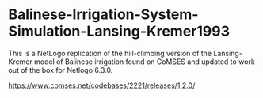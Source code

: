 # Balinese-Irrigation-System-Simulation-Lansing-Kremer1993

This is a NetLogo replication of the hill-climbing version of the Lansing-Kremer model of Balinese irrigation found on CoMSES and updated to work out of the box for Netlogo 6.3.0.  

<https://www.comses.net/codebases/2221/releases/1.2.0/>

